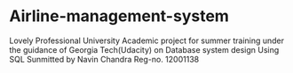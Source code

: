 # Airline-management-system
Lovely Professional University
Academic project for summer training 
under the guidance of Georgia Tech(Udacity) on Database system design
Using SQL
Sunmitted by Navin Chandra
Reg-no. 12001138

